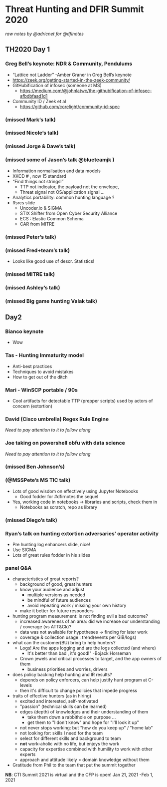 # Threat Hunting and DFIR Summit 2020
_raw notes by @adricnet for @dfinotes_

## TH2020 Day 1
### Greg Bell’s keynote: NDR & Community, Pendulums
* “Lattice not Ladder” -Amber Graner in Greg Bell’s keynote
* https://zeek.org/getting-started-in-the-zeek-community/
* GitHubification of infosec (someone at MS)
  * https://medium.com/@johnlatwc/the-githubification-of-infosec-afbdbfaad1d1
* Community ID / Zeek et al
  * https://github.com/corelight/community-id-spec
### (missed Mark’s talk)
### (missed Nicole’s talk)
### (missed Jorge & Dave’s talk)
### (missed some of Jason’s talk @blueteamjk )
* Information normalisation and data models
* XKCD # , now 15 standard
* “Find things not strings!” 
  * TTP not indicator, the payload not the envelope, 
  * Threat signal not OS/application signal ...
* Analytics portability: common hunting language ?
* Rsrcs slide
  * Uncoder.io & SIGMA
  * STIX Shifter from Open Cyber Security Alliance
  * ECS : Elastic Common Schema
  * CAR from MITRE
### (missed Peter’s talk)
### (missed Fred+team’s talk)
* Looks like good use of descr. Statistics!
### (missed MITRE talk)
### (missed Ashley’s talk)
### (missed Big game hunting Valak talk)

## Day2 
### Bianco keynote
* Wow
### Tas - Hunting Immaturity model
* Anti-best practices
* Techniques to avoid mistakes
* How to get out of the ditch
### Mari - WinSCP portable / 90s
* Cool artifacts for detectable TTP (prepper scripts) used by actors of concern (extortion)
### David (Cisco umbrella) Regex Rule Engine
_Need to pay attention to it to follow along_
### Joe taking on powershell obfu with data science
_Need to pay attention to it to follow along_
### (missed Ben Johnson’s)
### (@MSSPete’s MS TIC talk)
* Lots of good wisdom on effectively using Jupyter Notebooks
  * Good fodder for #dfirnotes:the sequel
* Yes, working code in notebooks -> libraries and scripts, check them in
  * Notebooks as scratch, repo as library
### (missed Diego’s talk)
### Ryan’s talk on hunting extortion adversaries’ operator activity
* Pre hunting log enhancers slide, nice!
* Use SIGMA
* Lots of great rules fodder in his slides
### panel Q&A
* characteristics of great reports?
  * background of good, great hunters
  * know your audience and adjust
    * multiple versions as needed
    * be mindful of future audiences
    * avoid repeating work / missing your own history
  * make it better for future responders
* hunting program measurement: is not finding evil a bad outcome?
  * increased awareness of an area: did we increase our understanding / coverage (vs ATT&Ck)?
  * data was not available for hypotheses -> finding for later work
  * coverage & collection usage : trend(events per GiB/logs)
* what can the customer(BU) bring to help hunters?
  * Logs! Are the apps logging and are the logs collected (and where)
    * It's better than bad , it's good!" -Bojack Horseman
  * Crown jewels and critical processes to target, and the app owners of them
    * business priorities and worries, drivers
* does policy backing help hunting and IR results?
  * depends on policy enforcers, can help justify hunt program at C-levels
  * then it's difficult to change policies that impede progress
* traits of effective hunters (as in hiring)
  * excited and interested, self-motivated
  * "passion" (technical skills can be learned)
  * edges (depth) of knowledges and their understanding of them
    * take them down a rabbithole on purpose ...
    * get them to "I don't know" and hope for "I'll look it up" 
  * not never stops working: but "how do you keep up" / "home lab"
  * not looking for: skills I need for the team 
  * select for different skills and background to team
  * **not** work-aholic with no life, but enjoys the work
  * capacity for expertise combined with humility to work with other experts
  * approach and attitude likely > domain knowledge without them
* Gratitude from Phil to the team that put the summit together

**NB**: CTI Summit 2021 is virtual and the CFP is open! Jan 21, 2021 -Feb 1, 2021
